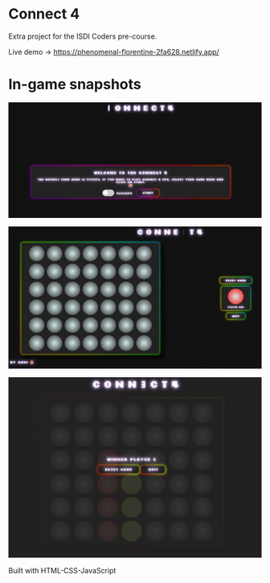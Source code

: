 # Connect 4 

Extra project for the ISDI Coders pre-course.

Live demo -> https://phenomenal-florentine-2fa628.netlify.app/

# In-game snapshots

![tittle screen](https://github.com/pastordesoles/connect4/blob/main/C4%20start.jpg)

![in-game](https://github.com/pastordesoles/connect4/blob/main/c4%20game.jpg)

![win screen](https://github.com/pastordesoles/connect4/blob/main/c4%20win.jpg)

Built with HTML-CSS-JavaScript